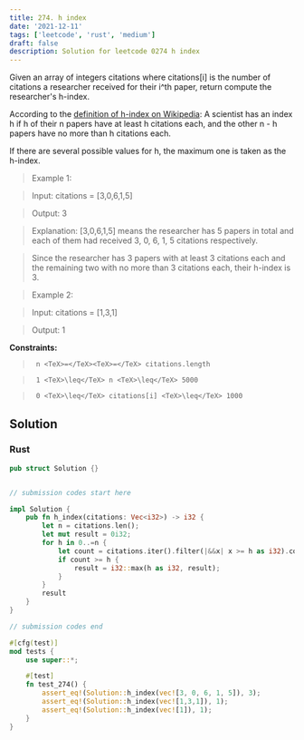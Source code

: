 ```yaml
---
title: 274. h index
date: '2021-12-11'
tags: ['leetcode', 'rust', 'medium']
draft: false
description: Solution for leetcode 0274 h index
---
```


 

  Given an array of integers citations where citations[i] is the number of citations a researcher received for their i^th paper, return compute the researcher's h-index.

  According to the [definition of h-index on Wikipedia](https://en.wikipedia.org/wiki/H-index): A scientist has an index h if h of their n papers have at least h citations each, and the other n - h papers have no more than h citations each.

  If there are several possible values for h, the maximum one is taken as the h-index.

   

 >   Example 1:

  

 >   Input: citations <TeX>=</TeX> [3,0,6,1,5]

 >   Output: 3

 >   Explanation: [3,0,6,1,5] means the researcher has 5 papers in total and each of them had received 3, 0, 6, 1, 5 citations respectively.

 >   Since the researcher has 3 papers with at least 3 citations each and the remaining two with no more than 3 citations each, their h-index is 3.

  

 >   Example 2:

  

 >   Input: citations <TeX>=</TeX> [1,3,1]

 >   Output: 1

  

   

  **Constraints:**

  

 >   	n <TeX>=</TeX><TeX>=</TeX> citations.length

 >   	1 <TeX>\leq</TeX> n <TeX>\leq</TeX> 5000

 >   	0 <TeX>\leq</TeX> citations[i] <TeX>\leq</TeX> 1000


## Solution
### Rust
```rust
pub struct Solution {}


// submission codes start here

impl Solution {
    pub fn h_index(citations: Vec<i32>) -> i32 {
        let n = citations.len();
        let mut result = 0i32;
        for h in 0..=n {
            let count = citations.iter().filter(|&&x| x >= h as i32).count();
            if count >= h {
                result = i32::max(h as i32, result);
            } 
        }
        result
    }
}

// submission codes end

#[cfg(test)]
mod tests {
    use super::*;

    #[test]
    fn test_274() {
        assert_eq!(Solution::h_index(vec![3, 0, 6, 1, 5]), 3);
        assert_eq!(Solution::h_index(vec![1,3,1]), 1);
        assert_eq!(Solution::h_index(vec![1]), 1);
    }
}

```
